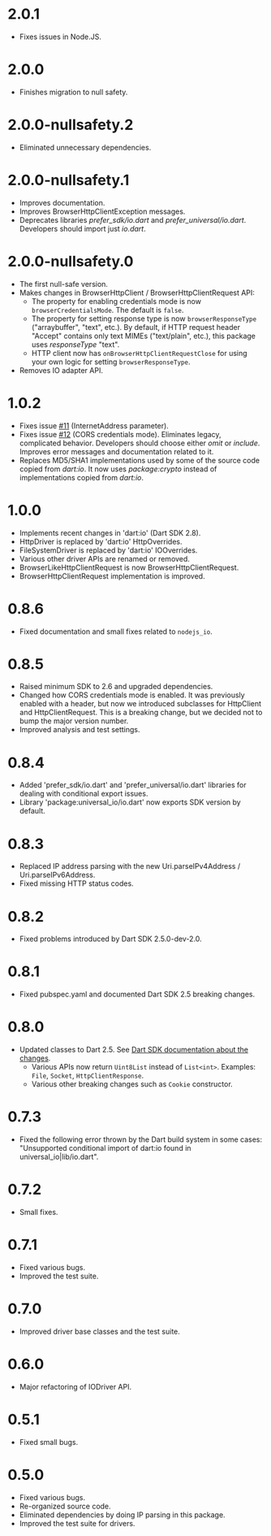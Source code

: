 # 2.0.1
  * Fixes issues in Node.JS.

# 2.0.0
  * Finishes migration to null safety.

# 2.0.0-nullsafety.2
  * Eliminated unnecessary dependencies.

# 2.0.0-nullsafety.1
  * Improves documentation.
  * Improves BrowserHttpClientException messages.
  * Deprecates libraries _prefer_sdk/io.dart_ and _prefer_universal/io.dart_. Developers should
    import just _io.dart_.

# 2.0.0-nullsafety.0
  * The first null-safe version.
  * Makes changes in BrowserHttpClient / BrowserHttpClientRequest API:
    * The property for enabling credentials mode is now `browserCredentialsMode`. The default is
      `false`.
    * The property for setting response type is now `browserResponseType` ("arraybuffer", "text",
      etc.). By default, if HTTP request header "Accept" contains only text MIMEs ("text/plain",
      etc.), this package uses _responseType_ "text".
    * HTTP client now has `onBrowserHttpClientRequestClose` for using your own logic for setting
      `browserResponseType`.
  * Removes IO adapter API.

# 1.0.2
  * Fixes issue [#11](https://github.com/dint-dev/universal_io/issues/11) (InternetAddress
    parameter).
  * Fixes issue [#12](https://github.com/dint-dev/universal_io/issues/12) (CORS credentials mode).
    Eliminates legacy, complicated behavior. Developers should choose either _omit_ or _include_.
    Improves error messages and documentation related to it.
  * Replaces MD5/SHA1 implementations used by some of the source code copied from _dart:io_. It now
    uses _package:crypto_ instead of implementations copied from _dart:io_.

# 1.0.0
  * Implements recent changes in 'dart:io' (Dart SDK 2.8).
  * HttpDriver is replaced by 'dart:io' HttpOverrides.
  * FileSystemDriver is replaced by 'dart:io' IOOverrides.
  * Various other driver APIs are renamed or removed.
  * BrowserLikeHttpClientRequest is now BrowserHttpClientRequest.
  * BrowserHttpClientRequest implementation is improved.

# 0.8.6
  * Fixed documentation and small fixes related to `nodejs_io`.

# 0.8.5
  * Raised minimum SDK to 2.6 and upgraded dependencies.
  * Changed how CORS credentials mode is enabled. It was previously enabled with a header, but now
    we introduced subclasses for HttpClient and HttpClientRequest. This is a breaking change, but we
    decided not to bump the major version number.
  * Improved analysis and test settings.

# 0.8.4
  * Added 'prefer_sdk/io.dart' and 'prefer_universal/io.dart' libraries for dealing with conditional
    export issues.
  * Library 'package:universal_io/io.dart' now exports SDK version by default.

# 0.8.3
  * Replaced IP address parsing with the new Uri.parseIPv4Address / Uri.parseIPv6Address.
  * Fixed missing HTTP status codes.

# 0.8.2
  * Fixed problems introduced by Dart SDK 2.5.0-dev-2.0.

# 0.8.1
  * Fixed pubspec.yaml and documented Dart SDK 2.5 breaking changes.

# 0.8.0
  * Updated classes to Dart 2.5. See [Dart SDK documentation about the changes](https://github.com/dart-lang/sdk/blob/master/CHANGELOG.md).
    * Various APIs now return `Uint8List` instead of `List<int>`. Examples: `File`, `Socket`, `HttpClientResponse`.
    * Various other breaking changes such as `Cookie` constructor.

# 0.7.3
  * Fixed the following error thrown by the Dart build system in some cases: "Unsupported conditional import of dart:io found in universal_io|lib/io.dart".
  
# 0.7.2
  * Small fixes.
  
# 0.7.1
  * Fixed various bugs.
  * Improved the test suite.
  
# 0.7.0
  * Improved driver base classes and the test suite.
  
# 0.6.0
  * Major refactoring of IODriver API.

# 0.5.1
  * Fixed small bugs.
  
# 0.5.0
  * Fixed various bugs.
  * Re-organized source code.
  * Eliminated dependencies by doing IP parsing in this package.
  * Improved the test suite for drivers.